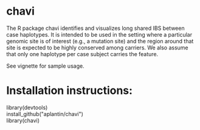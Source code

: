 # chavi

The R package chavi identifies and visualizes long shared IBS between case haplotypes. It is intended to be used in the setting where a particular genomic site is of interest (e.g., a mutation site) and the region around that site is expected to be highly conserved among carriers. We also assume that only one haplotype per case subject carries the feature. 

See vignette for sample usage. 

# Installation instructions: 

  library(devtools)  <br/>
  install_github("aplantin/chavi")  <br/>
  library(chavi)  <br/>
